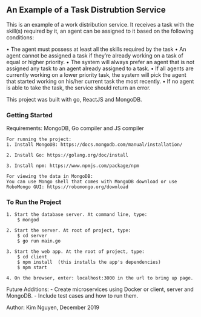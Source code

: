 ## An Example of a Task Distrubtion Service

This is an example of a work distribution service. It receives a task with the skill(s) required by it, an agent can be assigned to it based on the following conditions:

•	The agent must possess at least all the skills required by the task
•	An agent cannot be assigned a task if they’re already working on a task of equal or higher priority.
•	The system will always prefer an agent that is not assigned any task to an agent already assigned to a task.
•	If all agents are currently working on a lower priority task, the system will pick the agent that started working on his/her current task the most recently.
•	If no agent is able to take the task, the service should return an error.

This project was built with go, ReactJS and MongoDB.

### Getting Started

Requirements: MongoDB, Go compiler and JS compiler

    For running the project:
    1. Install MongoDB: https://docs.mongodb.com/manual/installation/

    2. Install Go: https://golang.org/doc/install

    3. Install npm: https://www.npmjs.com/package/npm

    For viewing the data in MongoDB:
    You can use Mongo shell that comes with MongoDB download or use RoboMongo GUI: https://robomongo.org/download


### To Run the Project
    1. Start the database server. At command line, type:
        $ mongod
    
    2. Start the server. At root of project, type:
        $ cd server
        $ go run main.go 
    
    3. Start the web app. At the root of project, type:
        $ cd client
        $ npm install  (this installs the app's dependencies)
        $ npm start
        
    4. On the browser, enter: localhost:3000 in the url to bring up page.

Future Additions:
    - Create microservices using Docker or client, server and MongoDB.
    - Include test cases and how to run them.

Author:
Kim Nguyen, December 2019

